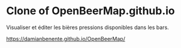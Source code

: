 Clone of OpenBeerMap.github.io
=====================

Visualiser et éditer les bières pressions disponibles dans les bars.

https://damianbenente.github.io/OpenBeerMap/
